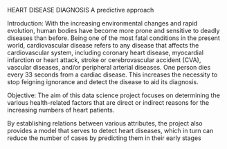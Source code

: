 HEART DISEASE DIAGNOSIS
A predictive approach

Introduction:
With the increasing environmental changes and rapid evolution, human bodies have become more prone and sensitive to deadly diseases than before. 
Being one of the most fatal conditions in the present world, cardiovascular disease refers to any disease that affects the cardiovascular system, including coronary heart disease, myocardial infarction or heart attack, stroke or cerebrovascular accident (CVA), vascular diseases, and/or peripheral arterial diseases. 
One person dies every 33 seconds from a cardiac disease.
This increases the necessity to stop feigning ignorance and detect the disease to aid its diagnosis.

Objective:
The aim of this data science project focuses on determining the various health-related factors that are direct or indirect reasons for the increasing numbers of heart patients. 

By establishing relations between various attributes, the project also provides a model that serves to detect heart diseases, which in turn can reduce the number of cases by predicting them in their early stages
